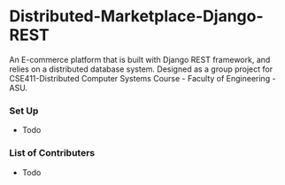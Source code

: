 # Distributed-Marketplace-Django-REST
An E-commerce platform that is built with Django REST framework, and relies on a distributed database system. Designed as a group project for CSE411-Distributed Computer Systems Course - Faculty of Engineering - ASU.

### Set Up
* Todo

### List of Contributers
* Todo
